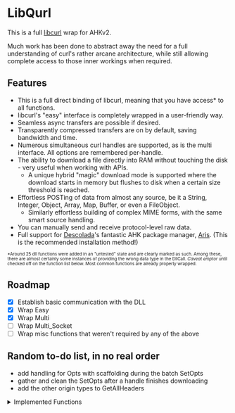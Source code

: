 # LibQurl
This is a full [libcurl](https://curl.se/) wrap for AHKv2.

Much work has been done to abstract away the need for a full understanding of curl's rather arcane architecture, while still allowing complete access to those inner workings when required.

## Features
- This is a full direct binding of libcurl, meaning that you have access* to all functions.
- libcurl's "easy" interface is completely wrapped in a user-friendly way.
- Seamless async transfers are possible if desired.
- Transparently compressed transfers are on by default, saving bandwidth and time.
- Numerous simultaneous curl handles are supported, as is the multi interface. All options are remembered per-handle.
- The ability to download a file directly into RAM without touching the disk - very useful when working with APIs.
    - A unique hybrid "magic" download mode is supported where the download starts in memory but flushes to disk when a certain size threshold is reached.
- Effortless POSTing of data from almost any source, be it a String, Integer, Object, Array, Map, Buffer, or even a FileObject.
    - Similarly effortless building of complex MIME forms, with the same smart source handling.
- You can manually send and receive protocol-level raw data.
- Full support for [Descolada](https://github.com/Descolada)'s fantastic AHK package manager, [Aris](https://github.com/Descolada/Aris). (This is the recommended installation method!)

<sup><sub>*Around 25 dll functions were added in an "untested" state and are clearly marked as such. Among these, there are almost certainly some instances of providing the wrong data type in the DllCall. *Caveat emptor* until checked off on the function list below. Most common functions are already properly wrapped.</sup></sub>

## Roadmap
- [X] Establish basic communication with the DLL
- [X] Wrap Easy
- [X] Wrap Multi
- [ ] Wrap Multi_Socket
- [ ] Wrap misc functions that weren't required by any of the above

## Random to-do list, in no real order
- add handling for Opts with scaffolding during the batch SetOpts
- gather and clean the SetOpts after a handle finishes downloading
- add the other origin types to GetAllHeaders
  
<details><summary>Implemented Functions</summary>
https://curl.se/libcurl/c/allfuncs.html
  
| Wrapped?   | Name                          | Notes                        |
|:----------:|:------------------------------|:-----------------------------|
| &check;    | curl_easy_cleanup             |                              |
| &check;    | curl_easy_duphandle           |                              |
| &check;    | curl_easy_getinfo             |                              |
| &check;    | curl_easy_header              |                              |
| &check;    | curl_easy_init                |                              |
| &check;    | curl_easy_nextheader          |                              |
| &check;    | curl_easy_option_by_id        |                              |
| &check;    | curl_easy_option_by_name      |                              |
| &check;    | curl_easy_option_next         |                              |
| &check;    | curl_easy_pause               |                              |
| &check;    | curl_easy_perform             | called with .Sync()          |
| &check;    | curl_easy_recv                |                              |
| &check;    | curl_easy_reset               |                              |
| &check;    | curl_easy_send                |                              |
| &check;    | curl_easy_setopt              |                              |
|            | curl_easy_ssls_export         | waiting on upstream bug fixes|
|            | curl_easy_ssls_import         | waiting on upstream bug fixes|
| &check;    | curl_easy_strerror            |                              |
| &check;    | curl_easy_upkeep              |                              |
| &check;    | curl_free                     |                              |
| &check;    | curl_getdate                  |                              |
| &check;    | curl_global_cleanup           |                              |
| &check;    | curl_global_init              | only default mode for now    |
|            | curl_global_init_mem          |                              |
| &check;    | curl_global_sslset            |                              |
| &check;    | curl_mime_addpart             |                              |
|            | curl_global_trace             |                              |
| &check;    | curl_mime_data                |                              |
| &check;    | curl_mime_encoder             |                              |
| &check;    | curl_mime_filedata            |                              |
| &check;    | curl_mime_filename            |                              |
| &check;    | curl_mime_free                |                              |
| &check;    | curl_mime_headers             |                              |
| &check;    | curl_mime_init                |                              |
| &check;    | curl_mime_name                |                              |
| &check;    | curl_mime_subparts            |                              |
| &check;    | curl_mime_type                |                              |
| &check;    | curl_multi_add_handle         | called with .ReadySync()     |
|            | curl_multi_assign             |                              |
| &check;    | curl_multi_cleanup            |                              |
|            | curl_multi_fdset              |                              |
|            | curl_multi_get_handles        |                              |
| &check;    | curl_multi_info_read          |                              |
| &check;    | curl_multi_init               |                              |
| &check;    | curl_multi_perform            | called with .Async()         |
| &check;    | curl_multi_remove_handle      |                              |
| &check;    | curl_multi_setopt             |                              |
|            | curl_multi_socket_action      |                              |
| &check;    | curl_multi_strerror           |                              |
|            | curl_multi_timeout            |                              |
|            | curl_multi_poll               |                              |
|            | curl_multi_wait               |                              |
|            | curl_multi_waitfds            |                              |
|            | curl_multi_wakeup             |                              |
|            | curl_pushheader_byname        |                              |
|            | curl_pushheader_bynum         |                              |
| &check;    | curl_share_cleanup            |                              |
| &check;    | curl_share_init               |                              |
| &check;    | curl_share_setopt             |                              |
| &check;    | curl_share_strerror           |                              |
| &check;    | curl_slist_append             |                              |
| &check;    | curl_slist_free_all           |                              |
| &check;    | curl_strequal                 | called with .StrCompare()    |
| &check;    | curl_strnequal                | called with .StrCompare()    |
| &check;    | curl_url                      |                              |
| &check;    | curl_url_cleanup              |                              |
| &check;    | curl_url_dup                  |                              |
| &check;    | curl_url_get                  |                              |
| &check;    | curl_url_set                  |                              |
| &check;    | curl_url_strerror             |                              |
| &check;    | curl_version                  |                              |
| &check;    | curl_version_info             |                              |
|            | curl_ws_recv                  |                              |
|            | curl_ws_send                  |                              |
|            | curl_ws_meta                  |                              |
<details><summary>Deprecated Functions with Suggested Alternatives</summary>
  
| Wrapped?   | Name                          | Alternative                  |
|:----------:|:------------------------------|:-----------------------------|
| &#10060;   | curl_easy_escape<br>curl_easy_unescape<br>curl_escape<br>curl_unescape | use the URL API  |
| &#10060;   | curl_formadd<br>curl_formfree<br>curl_formget | use the mime API |
| &#10060;   | curl_getenv | use AHK's EnvGet() |
| &#10060;   | curl_multi_socket<br>curl_multi_socket_all | use curl_multi_socket_action |
| &#10060;   | curl_mprintf<br>curl_mvaprintf<br>curl_mvfprintf<br>curl_mvprintf<br>curl_mvsnprintf | use AHK's own text maniupulation |
| &#10060;   | curl_mime_data_cb             | Upload the mime_part as a File |

</summary>
</details>

